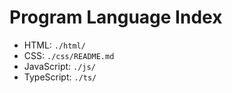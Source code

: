 # Program Language Index

- HTML: `./html/`
- CSS: `./css/README.md`
- JavaScript: `./js/`
- TypeScript: `./ts/`

